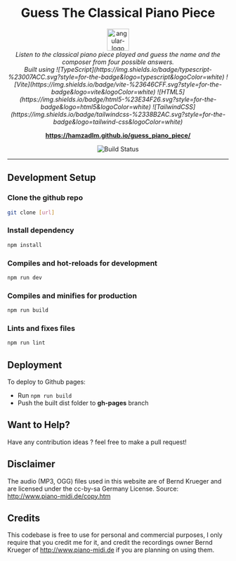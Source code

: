 <h1 align="center">Guess The Classical Piano Piece</h1>

<p align="center">
  <img src="public/favicon.ico" alt="angular-logo" width="50px" height="50px"/>
  <br>
  <i>Listen to the classical piano piece played and guess the name and the composer from four possible answers.
    <br>
            Built using
    ![TypeScript](https://img.shields.io/badge/typescript-%23007ACC.svg?style=for-the-badge&logo=typescript&logoColor=white)
    ![Vite](https://img.shields.io/badge/vite-%23646CFF.svg?style=for-the-badge&logo=vite&logoColor=white)
    ![HTML5](https://img.shields.io/badge/html5-%23E34F26.svg?style=for-the-badge&logo=html5&logoColor=white)
    ![TailwindCSS](https://img.shields.io/badge/tailwindcss-%2338B2AC.svg?style=for-the-badge&logo=tailwind-css&logoColor=white) 
  </i>
<br>
</p>

<p align="center">
  <a href="https://hamzadlm.github.io/guess_piano_piece/"><strong>https://hamzadlm.github.io/guess_piano_piece/</strong></a>
  <br>
</p>

<p align="center">
<img src="https://img.shields.io/github/workflow/status/HamzaDLM/guess_piano_piece/pages%20build%20and%20deployment" alt="Build Status">
</img>

</p>

<hr>
</hr>

## Development Setup

### Clone the github repo
```bash
git clone [url]
```
### Install dependency
```bash
npm install
```
### Compiles and hot-reloads for development
```bash
npm run dev 
```
### Compiles and minifies for production
```bash
npm run build
```
### Lints and fixes files
```bash
npm run lint
```
## Deployment
To deploy to Github pages:
- Run `npm run build`
- Push the built dist folder to **gh-pages** branch
## Want to Help?
Have any contribution ideas ? feel free to make a pull request!
## Disclaimer
The audio (MP3, OGG) files used in this website are of Bernd Krueger and are licensed under the cc-by-sa Germany License.
Source: http://www.piano-midi.de/copy.htm
## Credits
This codebase is free to use for personal and commercial purposes, I only require that you credit me for it, and credit the recordings owner Bernd Krueger of http://www.piano-midi.de if you are planning on using them.
